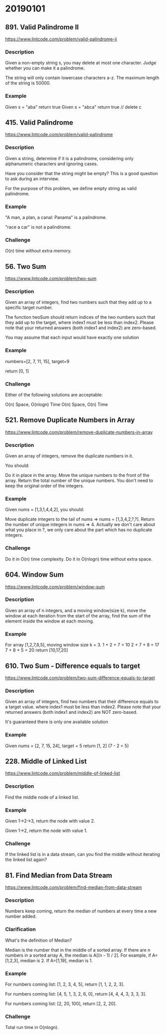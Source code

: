 # 20190101

## 891. Valid Palindrome II
https://www.lintcode.com/problem/valid-palindrome-ii

### Description
Given a non-empty string s, you may delete at most one character. Judge whether you can make it a palindrome.

The string will only contain lowercase characters a-z. The maximum length of the string is 50000.

### Example
Given s = "aba" return true
Given s = "abca" return true // delete c


## 415. Valid Palindrome
https://www.lintcode.com/problem/valid-palindrome

### Description
Given a string, determine if it is a palindrome, considering only alphanumeric characters and ignoring cases.

Have you consider that the string might be empty? This is a good question to ask during an interview.

For the purpose of this problem, we define empty string as valid palindrome.

### Example
"A man, a plan, a canal: Panama" is a palindrome.

"race a car" is not a palindrome.

### Challenge
O(n) time without extra memory.


## 56. Two Sum
https://www.lintcode.com/problem/two-sum

### Description
Given an array of integers, find two numbers such that they add up to a specific target number.

The function twoSum should return indices of the two numbers such that they add up to the target, where index1 must be less than index2. Please note that your returned answers (both index1 and index2) are zero-based.

You may assume that each input would have exactly one solution

### Example
numbers=[2, 7, 11, 15], target=9

return [0, 1]

### Challenge
Either of the following solutions are acceptable:

O(n) Space, O(nlogn) Time
O(n) Space, O(n) Time


## 521. Remove Duplicate Numbers in Array
https://www.lintcode.com/problem/remove-duplicate-numbers-in-array

### Description
Given an array of integers, remove the duplicate numbers in it.

You should:

Do it in place in the array.
Move the unique numbers to the front of the array.
Return the total number of the unique numbers.
You don't need to keep the original order of the integers.

### Example
Given nums = [1,3,1,4,4,2], you should:

Move duplicate integers to the tail of nums => nums = [1,3,4,2,?,?].
Return the number of unique integers in nums => 4.
Actually we don't care about what you place in ?, we only care about the part which has no duplicate integers.

### Challenge
Do it in O(n) time complexity.
Do it in O(nlogn) time without extra space.


## 604. Window Sum
https://www.lintcode.com/problem/window-sum

### Description
Given an array of n integers, and a moving window(size k), move the window at each iteration from the start of the array, find the sum of the element inside the window at each moving.

### Example
For array [1,2,7,8,5], moving window size k = 3.
1 + 2 + 7 = 10
2 + 7 + 8 = 17
7 + 8 + 5 = 20
return [10,17,20]


## 610. Two Sum - Difference equals to target
https://www.lintcode.com/problem/two-sum-difference-equals-to-target

### Description
Given an array of integers, find two numbers that their difference equals to a target value.
where index1 must be less than index2. Please note that your returned answers (both index1 and index2) are NOT zero-based.

It's guaranteed there is only one available solution

### Example
Given nums = [2, 7, 15, 24], target = 5
return [1, 2] (7 - 2 = 5)


## 228. Middle of Linked List
https://www.lintcode.com/problem/middle-of-linked-list

### Description
Find the middle node of a linked list.

### Example
Given 1->2->3, return the node with value 2.

Given 1->2, return the node with value 1.

### Challenge
If the linked list is in a data stream, can you find the middle without iterating the linked list again?


## 81. Find Median from Data Stream
https://www.lintcode.com/problem/find-median-from-data-stream

### Description
Numbers keep coming, return the median of numbers at every time a new number added.

### Clarification
What's the definition of Median?

Median is the number that in the middle of a sorted array. If there are n numbers in a sorted array A, the median is A[(n - 1) / 2]. For example, if A=[1,2,3], median is 2. If A=[1,19], median is 1.

### Example
For numbers coming list: [1, 2, 3, 4, 5], return [1, 1, 2, 2, 3].

For numbers coming list: [4, 5, 1, 3, 2, 6, 0], return [4, 4, 4, 3, 3, 3, 3].

For numbers coming list: [2, 20, 100], return [2, 2, 20].

### Challenge
Total run time in O(nlogn).
